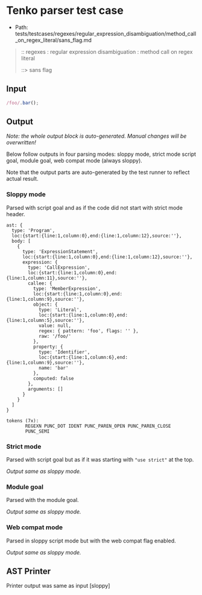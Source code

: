 # Tenko parser test case

- Path: tests/testcases/regexes/regular_expression_disambiguation/method_call_on_regex_literal/sans_flag.md

> :: regexes : regular expression disambiguation : method call on regex literal
>
> ::> sans flag

## Input

`````js
/foo/.bar();
`````

## Output

_Note: the whole output block is auto-generated. Manual changes will be overwritten!_

Below follow outputs in four parsing modes: sloppy mode, strict mode script goal, module goal, web compat mode (always sloppy).

Note that the output parts are auto-generated by the test runner to reflect actual result.

### Sloppy mode

Parsed with script goal and as if the code did not start with strict mode header.

`````
ast: {
  type: 'Program',
  loc:{start:{line:1,column:0},end:{line:1,column:12},source:''},
  body: [
    {
      type: 'ExpressionStatement',
      loc:{start:{line:1,column:0},end:{line:1,column:12},source:''},
      expression: {
        type: 'CallExpression',
        loc:{start:{line:1,column:0},end:{line:1,column:11},source:''},
        callee: {
          type: 'MemberExpression',
          loc:{start:{line:1,column:0},end:{line:1,column:9},source:''},
          object: {
            type: 'Literal',
            loc:{start:{line:1,column:0},end:{line:1,column:5},source:''},
            value: null,
            regex: { pattern: 'foo', flags: '' },
            raw: '/foo/'
          },
          property: {
            type: 'Identifier',
            loc:{start:{line:1,column:6},end:{line:1,column:9},source:''},
            name: 'bar'
          },
          computed: false
        },
        arguments: []
      }
    }
  ]
}

tokens (7x):
       REGEXN PUNC_DOT IDENT PUNC_PAREN_OPEN PUNC_PAREN_CLOSE
       PUNC_SEMI
`````

### Strict mode

Parsed with script goal but as if it was starting with `"use strict"` at the top.

_Output same as sloppy mode._

### Module goal

Parsed with the module goal.

_Output same as sloppy mode._

### Web compat mode

Parsed in sloppy script mode but with the web compat flag enabled.

_Output same as sloppy mode._

## AST Printer

Printer output was same as input [sloppy]
